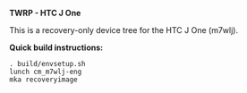 **TWRP - HTC J One**

This is a recovery-only device tree for the HTC J One (m7wlj).

**Quick build instructions:**

    . build/envsetup.sh
    lunch cm_m7wlj-eng
    mka recoveryimage
